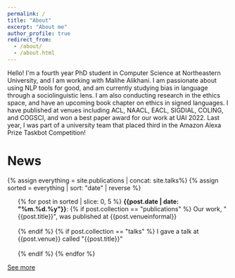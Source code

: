 ```yaml
---
permalink: /
title: "About"
excerpt: "About me"
author_profile: true
redirect_from: 
  - /about/
  - /about.html
---
```



Hello! I'm a fourth year PhD student in Computer Science at Northeastern University, and I am working with Malihe Alikhani. I am passionate about using NLP tools for good, and am currently studying bias in language through a sociolinguistic lens. I am also conducting research in the ethics space, and have an upcoming book chapter on ethics in signed languages. I have published at venues including ACL, NAACL, EACL, SIGDIAL, COLING, and COGSCI, and won a best paper award for our work at UAI 2022. Last year, I was part of a university team that placed third in the Amazon Alexa Prize Taskbot Competition!

News
======

{% assign everything = site.publications | concat: site.talks%}
{% assign sorted = everything | sort: "date" | reverse %}

<ul>{% for post in sorted | slice: 0, 5 %}
  <b>{{post.date | date: "%m.%d.%y"}}</b>: 
  {% if post.collection == "publications" %}
    Our work, "{{post.title}}", was published at {{post.venueinformal}} <br><br>
  {% endif %}
  {% if post.collection == "talks" %}
    I gave a talk at {{post.venue}} called "{{post.title}}" <br><br>
  {% endif %}
{% endfor %}</ul>

[See more](katherine-atwell.github.io/news)
